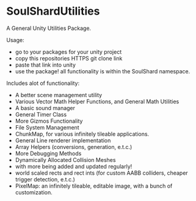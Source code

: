 # SoulShardUtilities

A General Unity Utilities Package.

Usage:

- go to your packages for your unity project
- copy this repositories HTTPS git clone link
- paste that link into unity
- use the package! all functionality is within the SoulShard namespace.

Includes alot of functionality:

- A better scene management utility
- Various Vector Math Helper Functions, and General Math Utilities
- A basic sound manager
- General Timer Class
- More Gizmos Functionality
- File System Management
- ChunkMap, for various infinitely tileable applications.
- General Line renderer implementation
- Array Helpers (conversions, generation, e.t.c.)
- More Debugging Methods
- Dynamically Allocated Collision Meshes
- with more being added and updated regularly!
- world scaled rects and rect ints (for custom AABB colliders, cheaper trigger detection, e.t.c.)
- PixelMap: an infinitely tileable, editable image, with a bunch of customization.

